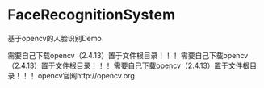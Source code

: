 # FaceRecognitionSystem
基于opencv的人脸识别Demo

需要自己下载opencv（2.4.13）置于文件根目录！！！
需要自己下载opencv（2.4.13）置于文件根目录！！！
需要自己下载opencv（2.4.13）置于文件根目录！！！
opencv官网http://opencv.org
